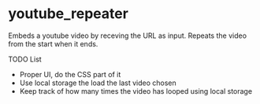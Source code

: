 # youtube_repeater
Embeds a youtube video by receving the URL as input. Repeats the video from the start when it ends.


TODO List
- Proper UI, do the CSS part of it
- Use local storage the load the last video chosen
- Keep track of how many times the video has looped using local storage
